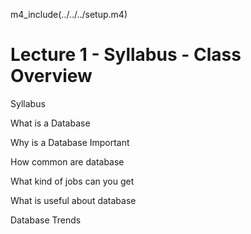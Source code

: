 m4_include(../../../setup.m4)

# Lecture 1 - Syllabus - Class Overview

Syllabus

What is a Database

Why is a Database Important

How common are database

What kind of jobs can you get

What is useful about database

Database Trends


